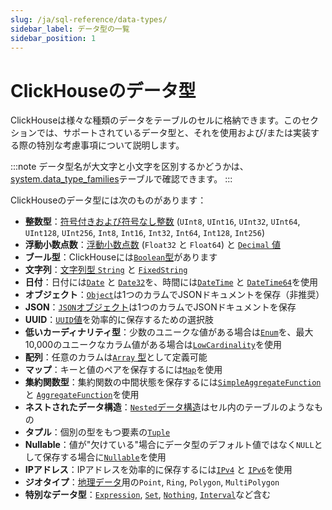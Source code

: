 ```yaml
---
slug: /ja/sql-reference/data-types/
sidebar_label: データ型の一覧
sidebar_position: 1
---
```


# ClickHouseのデータ型

ClickHouseは様々な種類のデータをテーブルのセルに格納できます。このセクションでは、サポートされているデータ型と、それを使用および/または実装する際の特別な考慮事項について説明します。

:::note
データ型名が大文字と小文字を区別するかどうかは、[system.data_type_families](../../operations/system-tables/data_type_families.md#system_tables-data_type_families)テーブルで確認できます。
:::

ClickHouseのデータ型には次のものがあります：

- **整数型**：[符号付きおよび符号なし整数](./int-uint.md) (`UInt8`, `UInt16`, `UInt32`, `UInt64`, `UInt128`, `UInt256`, `Int8`, `Int16`, `Int32`, `Int64`, `Int128`, `Int256`)
- **浮動小数点数**：[浮動小数点数](./float.md) (`Float32` と `Float64`) と [`Decimal` 値](./decimal.md)
- **ブール型**：ClickHouseには[`Boolean`型](./boolean.md)があります
- **文字列**：[文字列型 `String`](./string.md) と [`FixedString`](./fixedstring.md)
- **日付**：日付には[`Date`](./date.md) と [`Date32`](./date32.md)を、時間には[`DateTime`](./datetime.md) と [`DateTime64`](./datetime64.md)を使用
- **オブジェクト**：[`Object`](./json.md)は1つのカラムでJSONドキュメントを保存（非推奨）
- **JSON**：[`JSON`オブジェクト](./newjson.md)は1つのカラムでJSONドキュメントを保存
- **UUID**：[`UUID`値](./uuid.md)を効率的に保存するための選択肢
- **低いカーディナリティ型**：少数のユニークな値がある場合は[`Enum`](./enum.md)を、最大10,000のユニークなカラム値がある場合は[`LowCardinality`](./lowcardinality.md)を使用
- **配列**：任意のカラムは[`Array` 型](./array.md)として定義可能
- **マップ**：キーと値のペアを保存するには[`Map`](./map.md)を使用
- **集約関数型**：集約関数の中間状態を保存するには[`SimpleAggregateFunction`](./simpleaggregatefunction.md) と [`AggregateFunction`](./aggregatefunction.md)を使用
- **ネストされたデータ構造**：[`Nested`データ構造](./nested-data-structures/index.md)はセル内のテーブルのようなもの
- **タプル**：個別の型をもつ要素の[`Tuple`](./tuple.md)
- **Nullable**：値が"欠けている"場合にデータ型のデフォルト値ではなく`NULL`として保存する場合に[`Nullable`](./nullable.md)を使用
- **IPアドレス**：IPアドレスを効率的に保存するには[`IPv4`](./ipv4.md) と [`IPv6`](./ipv6.md)を使用
- **ジオタイプ**：[地理データ](./geo.md)用の`Point`, `Ring`, `Polygon`, `MultiPolygon`
- **特別なデータ型**：[`Expression`](./special-data-types/expression.md), [`Set`](./special-data-types/set.md), [`Nothing`](./special-data-types/nothing.md), [`Interval`](./special-data-types/interval.md)など含む

